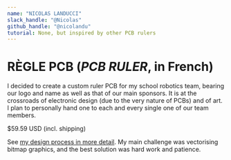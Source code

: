 ```yaml
---
name: "NICOLAS LANDUCCI"
slack_handle: "@Nicolas"
github_handle: "@nicolandu"
tutorial: None, but inspired by other PCB rulers
---
```


# RÈGLE PCB (*PCB RULER*, in French)

<!-- Describe your board in 2-3 sentences. What are you making? What will it do? -->
I decided to create a custom ruler PCB for my school robotics team, bearing our logo and name as well as that of our main sponsors. It is at the crossroads of electronic design (due to the very nature of PCBs) and of art.
I plan to personally hand one to each and every single one of our team members.

<!-- How much is it going to cost? -->
$59.59 USD (incl. shipping)

<!-- Tell us a little bit about your design process. What were some challenges? What helped? ***Totally optional*** -->
See [my design process in more detail](docs/workflow.md). My main challenge was vectorising bitmap graphics, and the best solution was hard work and patience.
